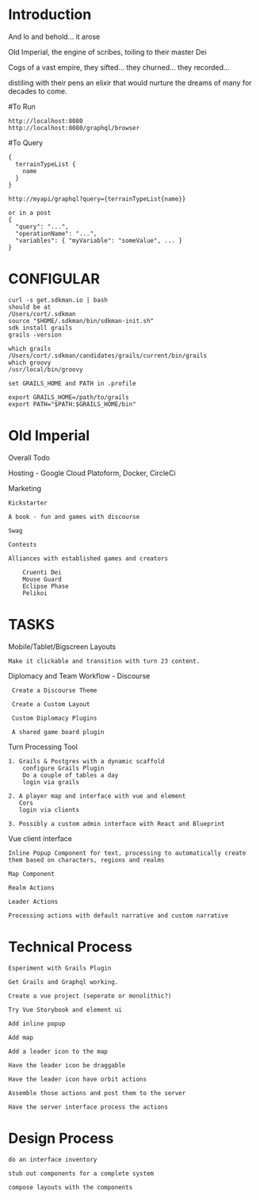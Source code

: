 # Introduction

And lo and behold... it arose

Old Imperial, the engine of scribes, toiling to their master Dei

Cogs of a vast empire, they sifted... they churned... they recorded... 

distiling with their pens an elixir that would nurture the dreams of many for decades to come.



#To Run
    
    http://localhost:8080
    http://localhost:8080/graphql/browser

#To Query
    
    {
      terrainTypeList {
        name
      }
    }
    
    http://myapi/graphql?query={terrainTypeList{name}}
    
    or in a post
    {
      "query": "...",
      "operationName": "...",
      "variables": { "myVariable": "someValue", ... }
    }
    
# CONFIGULAR
    curl -s get.sdkman.io | bash
    should be at
    /Users/cort/.sdkman
    source "$HOME/.sdkman/bin/sdkman-init.sh"
    sdk install grails
    grails -version
    
    which grails
    /Users/cort/.sdkman/candidates/grails/current/bin/grails
    which groovy
    /usr/local/bin/groovy

    set GRAILS_HOME and PATH in .profile

    export GRAILS_HOME=/path/to/grails
    export PATH="$PATH:$GRAILS_HOME/bin" 


# Old Imperial

Overall Todo

Hosting - Google Cloud Platoform, Docker, CircleCi

Marketing
    
    Kickstarter
    
    A book - fun and games with discourse
    
    Swag
    
    Contests
    
    Alliances with established games and creators 
        
        Cruenti Dei
        Mouse Guard
        Eclipse Phase
        Pelikoi

# TASKS

Mobile/Tablet/Bigscreen Layouts

    Make it clickable and transition with turn 23 content.


Diplomacy and Team Workflow - Discourse
    
     Create a Discourse Theme
    
     Create a Custom Layout
    
     Custom Diplomacy Plugins
    
     A shared game board plugin

Turn Processing Tool 
    
    1. Grails & Postgres with a dynamic scaffold
        configure Grails Plugin
        Do a couple of tables a day
        login via grails
    
    2. A player map and interface with vue and element
       Cors
       login via clients
       
    3. Possibly a custom admin interface with React and Blueprint    

    
Vue client interface
    
    Inline Popup Component for text, processing to automatically create them based on characters, regions and realms
    
    Map Component
    
    Realm Actions
    
    Leader Actions
    
    Processing actions with default narrative and custom narrative


# Technical Process

    Esperiment with Grails Plugin
    
    Get Grails and Graphql working.    
    
    Create a vue project (seperate or monolithic?)

    Try Vue Storybook and element ui
    
    Add inline popup
    
    Add map
   
    Add a leader icon to the map
    
    Have the leader icon be draggable
    
    Have the leader icon have orbit actions
    
    Assemble those actions and post them to the server
    
    Have the server interface process the actions

# Design Process

    do an interface inventory
    
    stub out components for a complete system
    
    compose layouts with the components
    
    







 